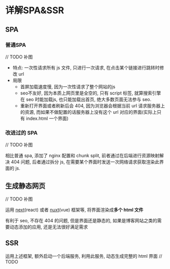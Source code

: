 

# 详解SPA&SSR

## SPA

### 普通SPA

// TODO 补图

- 特点: 一次性请求所有 js 文件, 只进行一次请求, 在点击某个链接进行跳转时修改 url
- 局限
  - 首屏加载速度慢, 因为一次性请求了整个网站的js
  - seo不友好, 因为本质上网页里是全空的, 只有 script 标签, 就算搜索引擎在 seo 时能加载js, 也只能加载出首页, 绝大多数页面无法参与 seo.
  - 重新打开界面或者刷新后会 404, 因为浏览器会根据当前 url 请求服务器上的资源, 而如果不做配置的话服务器上没有这个 url 对应的界面(实际上只有 index.html 一个界面)

### 改进过的 SPA

// TODO 补图

相比普通 spa, 添加了 nginx 配置和 chunk split, 前者通过在后端进行资源映射解决 404 问题, 后者通过拆分 js, 在需要某个界面时发送一次网络请求获取渲染此界面的 js.

## 生成静态网页

// TODO 补图

运用 [next](https://nextjs.org/)(react) 或者 [nuxt](https://zh.nuxtjs.org/)(vue) 框架等, 将界面渲染成**多个 html 文件**

有利于 seo, 不存在 404 的问题, 但是界面还是静态的, 如果是博客网站之类的需要动态添加的应用, 还是无法很好满足需求

## SSR

运用上述框架, 额外启动一个后端服务, 利用此服务, 动态生成完整的 html 界面 // TODO

